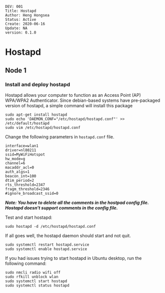 ```
DEV: 001
Title: Hostapd
Author: Heng Hongsea
Status: Active
Create: 2020-06-16
Update: NA
version: 0.1.0
```

# **Hostapd**

## Node 1

### Install and deploy hostapd 

Hostapd allows your computer to function as an Access Point (AP) WPA/WPA2 Authenticator. Since debian-based systems have pre-packaged version of hostapd, a simple command will install this package

```console
sudo apt-get install hostapd
sudo echo 'DAEMON_CONF="/etc/hostapd/hostapd.conf"' >> /etc/default/hostapd
sudo vim /etc/hostapd/hostapd.conf
```

Change the following parameters in `hostapd.conf` file.

```console
interface=wlan1
driver=nl80211
ssid=MyWiFiHotspot
hw_mode=g
channel=6
macaddr_acl=0
auth_algs=1
beacon_int=100
dtim_period=2
rts_threshold=2347
fragm_threshold=2346
#ignore_broadcast_ssid=0
```
**_Note:  You have to delete all the comments in the hostpad config file. Hostapd doesn't support comments in the config file._**

Test and start hostapd: 

```console
sudo hostapd -d /etc/hostapd/hostapd.conf
```

If all goes well, the hostapd daemon should start and not quit.

```console
sudo systemctl restart hostapd.service
sudo systemctl enable hostapd.service
```

If you had issues trying to start hostapd in Ubuntu desktop, run the following command:

```console
sudo nmcli radio wifi off
sudo rfkill unblock wlan
sudo systemctl start hostapd
sudo systemctl status hostapd
```